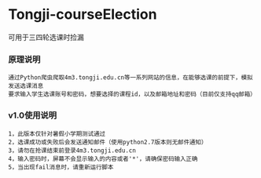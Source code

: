 # Tongji-courseElection
可用于三四轮选课时捡漏

### 原理说明
    通过Python爬虫爬取4m3.tongji.edu.cn等一系列网站的信息，在能够选课的前提下，模拟发送选课消息
    要求输入学生选课账号和密码，想要选择的课程id，以及邮箱地址和密码（目前仅支持qq邮箱）

### v1.0使用说明
    1，此版本仅针对暑假小学期测试通过
    2，选课成功或失败后会发送通知邮件（使用python2.7版本则无邮件通知）
    3，请勿在抢课结束前登录4m3.tongji.edu.cn
    4，输入密码时，屏幕不会显示输入的内容或者'*'，请确保密码输入正确
    5，当出现fail消息时，请重新运行脚本
